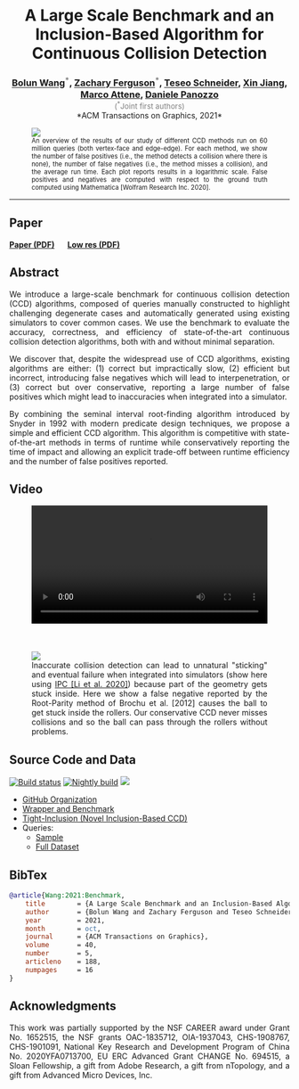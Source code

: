 <style>
p {
    text-align: justify;
}
</style>

<center>
<h1>A Large Scale Benchmark and an Inclusion-Based Algorithm for Continuous Collision Detection</h1>

<h3 style="margin-bottom:0;">
<a href="https://cemse.kaust.edu.sa/people/person/bolun-wang">Bolun Wang</a><sup style="color:gray">*</sup>,
<a href="https://zferg.us">Zachary Ferguson</a><sup style="color:gray">*</sup>,
<a href="http://web.uvic.ca/~teseo/">Teseo Schneider</a>,
<a href="">Xin Jiang</a>,
<a href="https://publications.cnr.it/authors/marco.attene">Marco Attene</a>,
<a href="https://cims.nyu.edu/gcl/daniele.html">Daniele Panozzo</a>
</h3>
<div style="color:gray;text-align:center;font-size:10pt;">(<sup>*</sup>Joint first authors)</div>

<center>*ACM Transactions on Graphics, 2021*</center>
</center>


<figure>
    <img src="images/teaser.png">
    <figcaption style="margin:inherit 0; max-width:none; font-size:.8em; text-align: justify;">
        An overview of the results of our study of different CCD methods run on 60 million queries (both vertex-face and edge-edge). For each method, we show the number of false positives (i.e., the method detects a collision where there is none), the number of false negatives (i.e., the method misses a collision), and the average run time. Each plot reports results in a logarithmic scale. False positives and negatives are computed with respect to the ground truth computed using Mathematica [Wolfram Research Inc. 2020].
    </figcaption>
</figure>

---

## Paper

<b>
<a href="CCD-benchmark-paper.pdf">Paper (PDF)</a>
&nbsp;&nbsp;&nbsp;&nbsp;&nbsp;
<a href="CCD-benchmark-paper-350ppi.pdf">Low res (PDF)</a>
&nbsp;&nbsp;&nbsp;&nbsp;&nbsp;
<!-- [arXiv](https://arxiv.org/abs/2009.13349) -->
</b>

## Abstract

We introduce a large-scale benchmark for continuous collision detection (CCD) algorithms, composed of queries manually constructed to highlight challenging degenerate cases and automatically generated using existing simulators to cover common cases. We use the benchmark to evaluate the accuracy, correctness, and efficiency of state-of-the-art continuous collision detection algorithms, both with and without minimal separation.

We discover that, despite the widespread use of CCD algorithms, existing algorithms are either: (1) correct but impractically slow, (2) efficient but incorrect, introducing false negatives which will lead to interpenetration, or (3) correct but over conservative, reporting a large number of false positives which might lead to inaccuracies when integrated into a simulator.

By combining the seminal interval root-finding algorithm introduced by Snyder in 1992 with modern predicate design techniques, we propose a simple and efficient CCD algorithm. This algorithm is competitive with state-of-the-art methods in terms of runtime while conservatively reporting the time of impact and allowing an explicit trade-off between runtime efficiency and the number of false positives reported.

## Video

<figure>
    <video width="100%" controls>
        <source src="videos/roller-ball.mp4" type="video/mp4">
        Your browser does not support the video tag.
    </video>
    <img src="images/roller-ball.png" style="padding-top:50px;">
    <figcaption style="margin:inherit 0; max-width:none; text-align: justify;">
        Inaccurate collision detection can lead to unnatural "sticking" and eventual failure when integrated into simulators (show here using <a href="https://ipc-sim.github.io">IPC [Li et al. 2020]</a>) because part of the geometry gets stuck inside. Here we show a false negative reported by the Root-Parity method of Brochu et al. [2012] causes the ball to get stuck inside the rollers. Our conservative CCD never misses collisions and so the ball can pass through the rollers without problems.
    </figcaption>
</figure>

## Source Code and Data

[![Build status](https://github.com/Continuous-Collision-Detection/CCD-Wrapper/workflows/Build/badge.svg)](https://github.com/Continuous-Collision-Detection/CCD-Wrapper/actions?query=workflow%3ABuild+branch%3Amaster+event%3Apush)
[![Nightly build](https://github.com/Continuous-Collision-Detection/CCD-Wrapper/workflows/Nightly/badge.svg)](https://github.com/Continuous-Collision-Detection/CCD-Wrapper/actions?query=workflow%3ANightly+branch%3Amaster+event%3Aschedule)
<a href="https://github.com/Continuous-Collision-Detection/CCD-Wrapper/blob/master/LICENSE">
    <img src="https://img.shields.io/github/license/Continuous-Collision-Detection/CCD-Wrapper.svg?color=blue"></img>
</a>

* [GitHub Organization](https://github.com/Continuous-Collision-Detection)
* [Wrapper and Benchmark](https://github.com/Continuous-Collision-Detection/CCD-Wrapper)
* [Tight-Inclusion (Novel Inclusion-Based CCD)](https://github.com/Continuous-Collision-Detection/Tight-Inclusion)
* Queries:
    * [Sample](https://github.com/Continuous-Collision-Detection/Sample-Queries)
    * [Full Dataset](https://archive.nyu.edu/handle/2451/61518)

## BibTex

```bibtex
@article{Wang:2021:Benchmark,
	title        = {A Large Scale Benchmark and an Inclusion-Based Algorithm for Continuous Collision Detection},
	author       = {Bolun Wang and Zachary Ferguson and Teseo Schneider and Xin Jiang and Marco Attene and Daniele Panozzo},
	year         = 2021,
	month        = oct,
	journal      = {ACM Transactions on Graphics},
	volume       = 40,
	number       = 5,
	articleno    = 188,
	numpages     = 16
}
```

## Acknowledgments

This work was partially supported by the NSF CAREER award under Grant No. 1652515, the NSF grants OAC-1835712, OIA-1937043, CHS-1908767, CHS-1901091, National Key Research and Development Program of China No. 2020YFA0713700, EU ERC Advanced Grant CHANGE No. 694515, a Sloan Fellowship, a gift from Adobe Research, a gift from nTopology, and a gift from Advanced Micro Devices, Inc.
